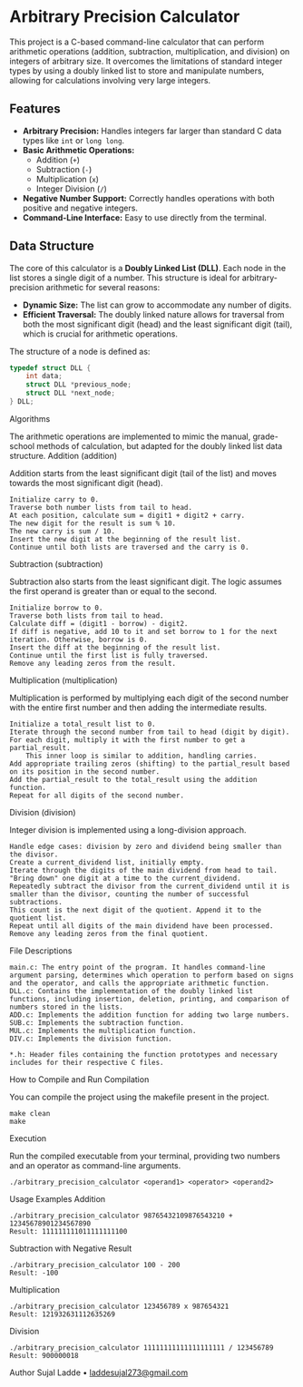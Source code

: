 # Arbitrary Precision Calculator

This project is a C-based command-line calculator that can perform arithmetic operations (addition, subtraction, multiplication, and division) on integers of arbitrary size. It overcomes the limitations of standard integer types by using a doubly linked list to store and manipulate numbers, allowing for calculations involving very large integers.

## Features

* **Arbitrary Precision:** Handles integers far larger than standard C data types like `int` or `long long`.
* **Basic Arithmetic Operations:**
    * Addition (`+`)
    * Subtraction (`-`)
    * Multiplication (`x`)
    * Integer Division (`/`)
* **Negative Number Support:** Correctly handles operations with both positive and negative integers.
* **Command-Line Interface:** Easy to use directly from the terminal.

## Data Structure

The core of this calculator is a **Doubly Linked List (DLL)**. Each node in the list stores a single digit of a number. This structure is ideal for arbitrary-precision arithmetic for several reasons:

* **Dynamic Size:** The list can grow to accommodate any number of digits.
* **Efficient Traversal:** The doubly linked nature allows for traversal from both the most significant digit (head) and the least significant digit (tail), which is crucial for arithmetic operations.

The structure of a node is defined as:

```c
typedef struct DLL {
    int data;
    struct DLL *previous_node;
    struct DLL *next_node;
} DLL;
```

Algorithms

The arithmetic operations are implemented to mimic the manual, grade-school methods of calculation, but adapted for the doubly linked list data structure.
Addition (addition)

Addition starts from the least significant digit (tail of the list) and moves towards the most significant digit (head).

    Initialize carry to 0.
    Traverse both number lists from tail to head.
    At each position, calculate sum = digit1 + digit2 + carry.
    The new digit for the result is sum % 10.
    The new carry is sum / 10.
    Insert the new digit at the beginning of the result list.
    Continue until both lists are traversed and the carry is 0.

Subtraction (subtraction)

Subtraction also starts from the least significant digit. The logic assumes the first operand is greater than or equal to the second.

    Initialize borrow to 0.
    Traverse both lists from tail to head.
    Calculate diff = (digit1 - borrow) - digit2.
    If diff is negative, add 10 to it and set borrow to 1 for the next iteration. Otherwise, borrow is 0.
    Insert the diff at the beginning of the result list.
    Continue until the first list is fully traversed.
    Remove any leading zeros from the result.

Multiplication (multiplication)

Multiplication is performed by multiplying each digit of the second number with the entire first number and then adding the intermediate results.

    Initialize a total_result list to 0.
    Iterate through the second number from tail to head (digit by digit).
    For each digit, multiply it with the first number to get a partial_result.
        This inner loop is similar to addition, handling carries.
    Add appropriate trailing zeros (shifting) to the partial_result based on its position in the second number.
    Add the partial_result to the total_result using the addition function.
    Repeat for all digits of the second number.

Division (division)

Integer division is implemented using a long-division approach.

    Handle edge cases: division by zero and dividend being smaller than the divisor.
    Create a current_dividend list, initially empty.
    Iterate through the digits of the main dividend from head to tail.
    "Bring down" one digit at a time to the current_dividend.
    Repeatedly subtract the divisor from the current_dividend until it is smaller than the divisor, counting the number of successful subtractions.
    This count is the next digit of the quotient. Append it to the quotient list.
    Repeat until all digits of the main dividend have been processed.
    Remove any leading zeros from the final quotient.


File Descriptions

    main.c: The entry point of the program. It handles command-line argument parsing, determines which operation to perform based on signs and the operator, and calls the appropriate arithmetic function.
    DLL.c: Contains the implementation of the doubly linked list functions, including insertion, deletion, printing, and comparison of numbers stored in the lists.
    ADD.c: Implements the addition function for adding two large numbers.
    SUB.c: Implements the subtraction function.
    MUL.c: Implements the multiplication function.
    DIV.c: Implements the division function.
    
    *.h: Header files containing the function prototypes and necessary includes for their respective C files.

How to Compile and Run
Compilation

You can compile the project using the makefile present in the project.
```
make clean 
make 
```
Execution

Run the compiled executable from your terminal, providing two numbers and an operator as command-line arguments.
```
./arbitrary_precision_calculator <operand1> <operator> <operand2>
```
Usage Examples
Addition
```
./arbitrary_precision_calculator 98765432109876543210 + 12345678901234567890
Result: 111111111011111111100
```
Subtraction with Negative Result
```
./arbitrary_precision_calculator 100 - 200
Result: -100
```
Multiplication
```
./arbitrary_precision_calculator 123456789 x 987654321
Result: 121932631112635269
```
Division
```
./arbitrary_precision_calculator 11111111111111111111 / 123456789
Result: 900000018
```

Author
Sujal Ladde • laddesujal273@gmail.com 
